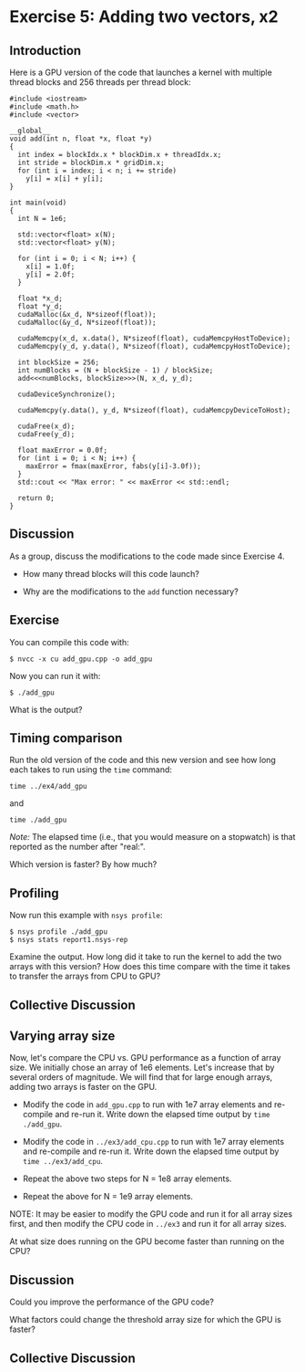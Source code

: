 # Exercise 5: Adding two vectors, x2

## Introduction

Here is a GPU version of the code that launches a kernel with multiple thread blocks and 256 threads per thread block:

```
#include <iostream>
#include <math.h>
#include <vector>

__global__
void add(int n, float *x, float *y)
{
  int index = blockIdx.x * blockDim.x + threadIdx.x;
  int stride = blockDim.x * gridDim.x;
  for (int i = index; i < n; i += stride)
    y[i] = x[i] + y[i];
}

int main(void)
{
  int N = 1e6;

  std::vector<float> x(N);
  std::vector<float> y(N);

  for (int i = 0; i < N; i++) {
    x[i] = 1.0f;
    y[i] = 2.0f;
  }

  float *x_d;
  float *y_d;
  cudaMalloc(&x_d, N*sizeof(float));
  cudaMalloc(&y_d, N*sizeof(float));

  cudaMemcpy(x_d, x.data(), N*sizeof(float), cudaMemcpyHostToDevice);
  cudaMemcpy(y_d, y.data(), N*sizeof(float), cudaMemcpyHostToDevice);

  int blockSize = 256;
  int numBlocks = (N + blockSize - 1) / blockSize;
  add<<<numBlocks, blockSize>>>(N, x_d, y_d);

  cudaDeviceSynchronize();

  cudaMemcpy(y.data(), y_d, N*sizeof(float), cudaMemcpyDeviceToHost);

  cudaFree(x_d);
  cudaFree(y_d);

  float maxError = 0.0f;
  for (int i = 0; i < N; i++) {
    maxError = fmax(maxError, fabs(y[i]-3.0f));
  }
  std::cout << "Max error: " << maxError << std::endl;

  return 0;
}
```

## Discussion

As a group, discuss the modifications to the code made since Exercise 4.

* How many thread blocks will this code launch?

* Why are the modifications to the `add` function necessary?

## Exercise

You can compile this code with:
```
$ nvcc -x cu add_gpu.cpp -o add_gpu
```

Now you can run it with:
```
$ ./add_gpu
```

What is the output?

## Timing comparison

Run the old version of the code and this new version and see how long each takes to run using the `time` command:
```
time ../ex4/add_gpu
```
and
```
time ./add_gpu
```

*Note:* The elapsed time (i.e., that you would measure on a stopwatch) is that reported as the number after "real:".

Which version is faster? By how much?

## Profiling

Now run this example with `nsys profile`:
```
$ nsys profile ./add_gpu
$ nsys stats report1.nsys-rep
```

Examine the output. How long did it take to run the kernel to add the two arrays with this version? How does this time compare with the time it takes to transfer the arrays from CPU to GPU?

## Collective Discussion

## Varying array size

Now, let's compare the CPU vs. GPU performance as a function of array size. We initially chose an array of 1e6 elements. Let's increase that by several orders of magnitude. We will find that for large enough arrays, adding two arrays is faster on the GPU.

* Modify the code in `add_gpu.cpp` to run with 1e7 array elements and re-compile and re-run it. Write down the elapsed time output by `time ./add_gpu`.

* Modify the code in `../ex3/add_cpu.cpp` to run with 1e7 array elements and re-compile and re-run it. Write down the elapsed time output by `time ../ex3/add_cpu`.

* Repeat the above two steps for N = 1e8 array elements.

* Repeat the above for N = 1e9 array elements.

NOTE: It may be easier to modify the GPU code and run it for all array sizes first, and then modify the CPU code in `../ex3` and run it for all array sizes.

At what size does running on the GPU become faster than running on the CPU?

## Discussion

Could you improve the performance of the GPU code?

What factors could change the threshold array size for which the GPU is faster?

## Collective Discussion
